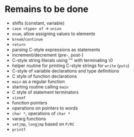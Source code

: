 # Remains to be done
 - shifts (constant, variable)
 - `case <type> of` -> `union`
 - `enum`, allow assigning values to elements
 - `break`/`continue`
 - `return`
 - parsing C-style expressions as statements 
 - increment/decrement (pre-, post-)
 - C-style string literals using "" with terminating \0
 - helper routine for printing C-style strings for `write` (`puts`) 
 - C-style of variable declarations and type definitions
 - C style of function declarations
 - `main` as a regular function
 - starting routine calling `main`
 - C style of statement terminators
 - `sizeof`
 - function pointers
 - operations on pointers to words
 - `char *`, operations of `char *`
 - vararg functions
 - `setjmp`, `longjmp` based on `P/RC`
 - `printf`
 
